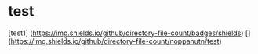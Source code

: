 # test

[test1] (https://img.shields.io/github/directory-file-count/badges/shields)
[] (https://img.shields.io/github/directory-file-count/noppanutn/test)
